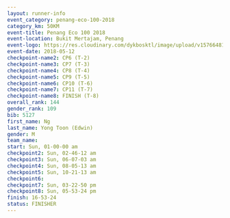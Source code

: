 ```yaml
--- 
layout: runner-info 
event_category: penang-eco-100-2018 
category_km: 50KM 
event-title: Penang Eco 100 2018 
event-location: Bukit Mertajam, Penang 
event-logo: https://res.cloudinary.com/dykbosktl/image/upload/v1576648106/Logo/Logo_lovxhg.jpg 
event-date: 2018-05-12 
checkpoint-name2: CP6 (T-2) 
checkpoint-name3: CP7 (T-3) 
checkpoint-name4: CP8 (T-4) 
checkpoint-name5: CP9 (T-5) 
checkpoint-name6: CP10 (T-6) 
checkpoint-name7: CP11 (T-7) 
checkpoint-name8: FINISH (T-8) 
overall_rank: 144
gender_rank: 109
bib: 5127
first_name: Ng
last_name: Yong Toon (Edwin)
gender: M
team_name: 
start: Sun, 01-00-00 am
checkpoint2: Sun, 02-46-12 am
checkpoint3: Sun, 06-07-03 am
checkpoint4: Sun, 08-05-13 am
checkpoint5: Sun, 10-21-13 am
checkpoint6: 
checkpoint7: Sun, 03-22-50 pm
checkpoint8: Sun, 05-53-24 pm
finish: 16-53-24
status: FINISHER
--- 
```

